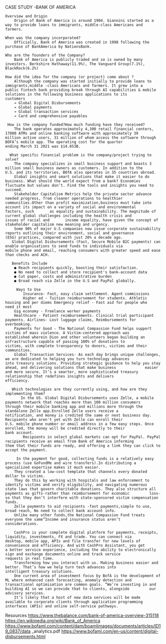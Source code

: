 CASE STUDY -BANK OF AMERICA

    Overview and Origin
        Origin of Bank of America is around 1904. Giannini started as a way to provide loans to immigrants, middle-class Americans and        farmers.

    When was the company incorporated?
        Officially, Bank of America was created in 1998 following the purchase of BankAmerica by NationsBank.

    Who are the founders of the Company?
        Bank of America is publicly traded and so is owned by many investors. Berkshire Hathaway(11.9%), The Vanguard Group(7.1%),             BlackRock(6.2%)

    How did the idea for the company (or project) come about ?
        Although the company was started initially to provide loans to immigrants,middle -class Americans and farmers. It grew into a         public fintech bank providing break through AI capabilities & mobile solutions in the following business applications to its           customers
        ➔ Global Digital Disbursements
        ➔ Global payments
        ➔ Global transaction services
        ➔ Card and comprehensive payables
 
     How is the company funded?How much funding have they received?
        The bank operates approximately 4,300 retail financial centers, 17000 ATMs and online banking software with approximately 39           million active users, 31 million of whom access the software through BOFA’s mobile app. The operating cost for the quarter             ending March 31 2021 was $14.853B.

      What specific financial problem is the company/project trying to solve?
        The company specializes in small business support and boasts 3 million small business owners as customers. In addition to the         U.S. and its territories, BOfA also operates in 35 countries abroad.
        Global insights and smart solutions that make it easier to do business. What should the world expect from a bank? Economies           fluctuate but values don’t. Find the tools and insights you need to succeed.
        Stakeholder Capitalism Metrics help the private sector advance needed progress, from cleaner operations to healthier                   communities.Other than profit maximization,business must take into account its impact on a variety of social and environmental         factors, such       as equality and sustainability. The magnitude of current global challenges including the health crisis and         issues of racial and       income equality, have given the concept of stakeholder capitalism new meaning and urgency.
        Some 90% of major U.S companies now issue corporate sustainability reports outlining their environment, social and governance        (ESG) practices, compared with just 20% a decade ago.
       Global Digital Disbursements (Fast, Secure Mobile B2C payments) can enable organisations to send funds to individuals via              mobile phone and email, reaching consumers with greater speed and ease than checks and ACH.
       
       Benefits Include
        ● Reach recipients quickly, boosting their satisfaction.
        ● No need to collect and store recipient's bank-account data
        ● Cut paper, costs and administrative burden
        ● Broad reach via Zelle in the U.S and PayPal globally.

         Ways to Use
            Insurance- Fast, easy claim settlement. Agent commissions
            Higher ed - Tuition reimbursement for students. Athletic housing and per diems Emergency relief - Fast aid for people who             need it most
        Gig economy - Freelance worker payments
        Healthcare - Patient reimbursements. Clinical trial participant payments. Airlines- Lost luggage claims, Reimbursements for           overbooking.
        Payments for Good - The National Compassion Fund helps support victims of mass violence. A Victim-centered approach was               established wherein Dion and other volunteers began building an infrastructure capable of passing 100% of donations to                 victims, with complete transparency to donors, victims and their communities.
        Global Transaction Services- As each day brings unique challenges, we are dedicated to helping you turn technology advances           into treasury solutions. Providing strategic guidance to help you stay ahead, and delivering solutions that make business             easier and more secure. It’s a smarter, more sophisticated treasury relationship that redefines insights and delivers                 efficiency.
  
       Which technologies are they currently using, and how are they implementing them?
           In the US. Global Digital Disbursements uses Zelle, a mobile payments network that reaches more than 100 million consumers            through their mobile banking app and millions more through the standalone Zelle app.Enrolled Zelle users receive a                    notification, and money is credited the same or next business day. Recipients who aren't yet with Zelle can enroll their              U.S. mobile phone number or email address in a few easy steps. Once enrolled, the money will be credited directly to their             bank account.
            Recipients in select global markets can opt for PayPal. PayPal recipients receive an email from Bank of America informing             them that their funds are ready, and offering a link they can click to accept the payment.

         In the payment for good, collecting funds is a relatively easy process (use GoFundMe and wire transfers).In distributing a           specialized expertise makes it much easier.
        They created a low-cost template that channels every donated dollar to victims.
        They do this by working with hospitals and law enforcement to identify victims and verify eligibility, and navigating numerous         state laws that govern charitable donations. They also structure all payments as gifts-rather than reimbursement for economic         loss-so that they don’t interfere with state-sponsored victim compensation funds.
        Zelle payments to aid recipients -fast payments,simple to use, broad reach, No need to collect bank account info.
        Unlike many other funds,the National Compassion Fund treats everyone the same”Income and insurance status aren’t                       considerations.

        CashPro is your complete digital platform for payments, receipts, liquidity, investments, FX and trade. You can connect via           desktop, mobile app, APIs and file transfer for new levels of convenience and efficiency. And with CashPro Assistant, you get         a better service experience, including the ability to electronically sign and exchange documents online and track service             requests in real time.
        Transforming how you interact with us. Making business easier and better. That’s how we help turn tech advances into                   intelligent treasury solutions.
        One current area of investment focus by BofA is the development of ML where enhanced cash forecasting, anomaly detection and           transactional optimisation are common goals. “We’re investing in and building AI so we can provide that to clients, alongside         our advisory services.
        It’s likely that a host of new data services will be made available to corporate clients through application programming               interfaces (APIs) and online self-service pathways.

Resources
https://www.thebalance.com/bank-of-america-overview-315118 https://en.wikipedia.org/wiki/Bank_of_America
https://www.bofaml.com/content/dam/boamlimages/documents/articles/ID19_0837/data _analytics.pdf
https://www.bofaml.com/en-us/content/digital-disbursements.html